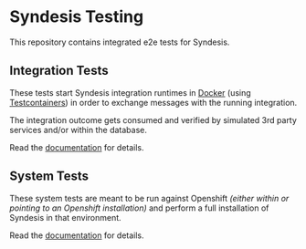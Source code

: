 # Syndesis Testing

This repository contains integrated e2e tests for Syndesis.

## Integration Tests

These tests start Syndesis integration runtimes in [Docker](https://www.docker.com/) 
(using [Testcontainers](https://www.testcontainers.org/)) in order to exchange messages with the running integration. 

The integration outcome gets consumed and verified by simulated 3rd party services and/or within the database.

Read the [documentation](integration-test) for details.

## System Tests

These system tests are meant to be run against Openshift _(either within or pointing to an Openshift installation)_ and perform
a full installation of Syndesis in that environment.

Read the [documentation](system-test) for details.
